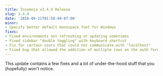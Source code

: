 ```yaml
---
title: Insomnia v3.4.4 Release
slug: 3.4.4
date: '2016-09-21T01:58:49-07:00'
minor:
- Specify better default monospace font for Windows
fixes:
- Fixed environments not refreshing or updating sometimes
- Fixed sidebar "double toggling" with keyboard shortcut
- Fix for certain users that could not communicate with "localhost"
- Fixed bug that allowed the addition of multiple rows on the auth form
---
```


This update contains a few fixes and a lot of under-the-hood stuff that
you (hopefully) won't notice.

